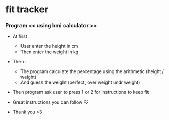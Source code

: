 # fit tracker

### Program << using bmi calculator >>

- At first :
    - User enter the height in cm
    - Then enter the weight in kg
   
- Then :
    - The program calculate the percentage using the arithmetic (height / weight)
    - And guess the weight (perfect, over weight  undr weight)
   
- Then program ask user to press 1 or 2 for instructions to keep fit
- Great instructions you can follow ♡
 
- Thank you <3
